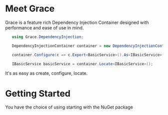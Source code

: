 Meet Grace
=====

Grace is a feature rich Dependency Injection Container designed with performance and ease of use in mind. 

```csharp 
   using Grace.DependencyInjection;

   DependencyInjectionContainer container = new DependencyInjectionContainer();

   container.Configure(c => c.Export<BasicService>().As<IBasicService>());

   IBasicService basicService = container.Locate<IBasicService>();
```

It's as easy as create, configure, locate.

Getting Started
=====

You have the choice of using starting with the NuGet package
